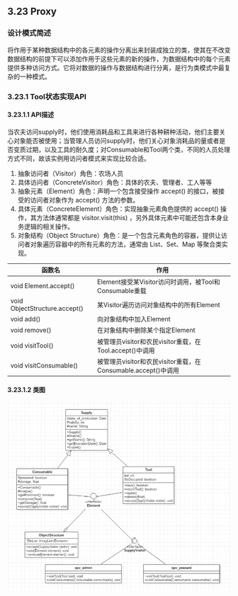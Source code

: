 ## 3.23 Proxy

### 设计模式简述

将作用于某种数据结构中的各元素的操作分离出来封装成独立的类，使其在不改变数据结构的前提下可以添加作用于这些元素的新的操作，为数据结构中的每个元素提供多种访问方式。它将对数据的操作与数据结构进行分离，是行为类模式中最复杂的一种模式。

### 3.23.1 Tool状态实现API

#### 3.23.1.1 API描述

当农夫访问supply时，他们使用消耗品和工具来进行各种耕种活动，他们主要关心对象能否被使用；当管理人员访问supply时，他们关心对象消耗品的量或者是否变质过期，以及工具的耐久度；对Consumable和Tool两个类，不同的人员处理方式不同，故该实例用访问者模式来实现比较合适。

1.  抽象访问者（Visitor）角色：农场人员
2.  具体访问者（ConcreteVisitor）角色：具体的农夫、管理者、工人等等
3.  抽象元素（Element）角色：声明一个包含接受操作 accept() 的接口，被接受的访问者对象作为 accept() 方法的参数。
4.  具体元素（ConcreteElement）角色：实现抽象元素角色提供的 accept() 操作，其方法体通常都是 visitor.visit(this) ，另外具体元素中可能还包含本身业务逻辑的相关操作。
5.  对象结构（Object Structure）角色：是一个包含元素角色的容器，提供让访问者对象遍历容器中的所有元素的方法，通常由 List、Set、Map 等聚合类实现。

| 函数名                        | 作用                                                         |
| ----------------------------- | ------------------------------------------------------------ |
| void Element.accept()         | Element接受某Visitor访问时调用，被Tool和Consumable重载       |
| void ObjectStructure.accept() | 某Visitor遍历访问对象结构中的所有Element                     |
| void add()                    | 向对象结构中加入Element                                      |
| void remove()                 | 在对象结构中删除某个指定Element                              |
| void visitTool()              | 被管理员visitor和农民visitor重载，在Tool.accept()中调用      |
| void visitConsumable()        | 被管理员visitor和农民visitor重载，在Consumable.accept()中调用 |

#### 3.23.1.2 类图

![Visitor_class](Diagram/Visitor/Visitor_class.PNG)